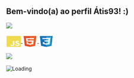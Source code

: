 ## Bem-vindo(a) ao perfil Átis93! :)

 <div>
   <a href="https://github.com/Atis93">
   <img height="180em" src="https://github-readme-stats.vercel.app/api?username=Atis93&show_icons=true&theme=tokyonight&include_all_commits=true&count_private=true"/>
   
</div>
<div style="display: inline_block"><br>
  <img align="center" alt="Js" height="30" width="40" src="https://raw.githubusercontent.com/devicons/devicon/master/icons/javascript/javascript-plain.svg">
  <img align="center" alt="HTML" height="30" width="40" src="https://raw.githubusercontent.com/devicons/devicon/master/icons/html5/html5-original.svg">
  <img align="center" alt="CSS" height="30" width="40" src="https://raw.githubusercontent.com/devicons/devicon/master/icons/css3/css3-original.svg">
</div>
 
<br>
 
 <div> 
  <a href="https://www.linkedin.com/in/luiz-phellipe-801a111a7/" target="_blank"><img src="https://img.shields.io/badge/-LinkedIn-%230077B5?style=for-the-badge&logo=linkedin&logoColor=white" target="_blank"></a> 
 
  ![Loading](https://i.pinimg.com/originals/b3/67/44/b3674496ef8bcbd96ffafdb4974d759d.gif)

  </div>
 
